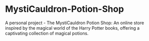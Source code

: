 # MystiCauldron-Potion-Shop
A personal project - The MystiCauldron Potion Shop: An online store inspired by the magical world of the Harry Potter books, offering a captivating collection of magical potions.
